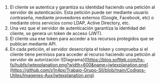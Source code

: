 1. El cliente se autentica y garantiza su identidad haciendo una petición al servidor de autenticación. Esta petición puede ser mediante usuario contraseña, mediante proveedores externos (Google, Facebook, etc) o mediante otros servicios como LDAP, Active Directory, etc.
2. Una vez que el servidor de autenticación garantiza la identidad del cliente, se genera un token de acceso (JWT).
3. El cliente usa ese token para acceder a los recursos protegidos que se publican mediante API.
4. En cada petición, el servidor desencripta el token y comprueba si el cliente tiene permisos para acceder al recurso haciendo una petición al servidor de autorización
![Diagrama]([https://blog.softtek.com/hs-fs/hubfs/jwtexplanation.png?width=600&name=jwtexplanation.png](https://github.com/x1n4px/Trabajo-Grupo-SII/blob/main/Codigos-Utiles/Imagenes-Aux/jwtexplanation.png)

